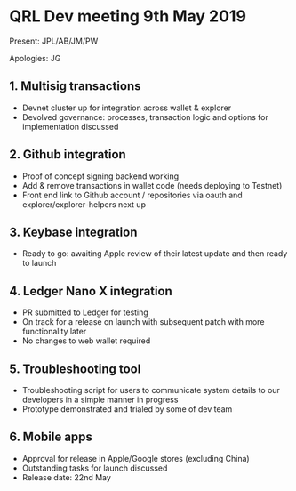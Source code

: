 # QRL Dev meeting 9th May 2019

Present: JPL/AB/JM/PW

Apologies: JG

## 1. Multisig transactions
- Devnet cluster up for integration across wallet & explorer
- Devolved governance: processes, transaction logic and options for implementation discussed 

## 2. Github integration
- Proof of concept signing backend working
- Add & remove transactions in wallet code (needs deploying to Testnet)
- Front end link to Github account / repositories via oauth and explorer/explorer-helpers next up

## 3. Keybase integration
- Ready to go: awaiting Apple review of their latest update and then ready to launch

## 4. Ledger Nano X integration
- PR submitted to Ledger for testing
- On track for a release on launch with subsequent patch with more functionality later
- No changes to web wallet required

## 5. Troubleshooting tool
- Troubleshooting script for users to communicate system details to our developers in a simple manner in progress
- Prototype demonstrated and trialed by some of dev team

## 6. Mobile apps
- Approval for release in Apple/Google stores (excluding China)
- Outstanding tasks for launch discussed
- Release date: 22nd May
